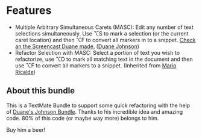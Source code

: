 # Features

* Multiple Arbitrary Simultaneous Carets (MASC): Edit any number of text selections simultaneously. Use ⌥S to mark a selection (or the current caret location) and then ⌥F to convert all markers in to a snippet. [Check an the Screencast Duane made.](http://inquirylabs.com/downloads/Textmate%20MASC%204.mov) ([Duane Johnson](http://inquirylabs.com/))
* Refactor Selection with MASC: Select a portion of text you wish to refactorize, use ⌥D to mark all matching text in the document and then use ⌥F to convert all markers to a snippet. (Inherited from [Mario Ricalde](http://mario.ricalde.mx/))

## About this bundle

This is a TextMate Bundle to support some quick refactoring with the help of [Duane's Johnson Bundle](http://inquirylabs.com/blog2009/my-textmate-bundle/). Thanks to his incredible idea and amazing code. 80% of this code (or maybe way more) belongs to him.

Buy him a beer!

